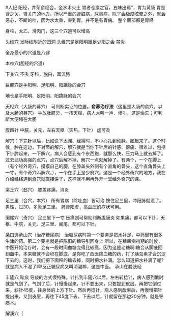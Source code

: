 #人纪 
阳经，井荣俞经合，金水木火土
胃者仓廪之官，五味出焉”，胃为黄肠
胃是肾之关，肾关门的地方。所以严重的肾脏病，尿毒症，除了会极度眩晕之外，就会恶心，不断的吐，因为水太重，害到胃。并不是有胃病。
整个面部都是胃经

身柱，太乙，滑肉门，这三个穴道可以增高




头维穴
	发际线附近的凹洞
	头维穴是足阳明跟足少阳之会
	禁灸

全身最小的穴道是八髎


本神穴(胆经的穴道)

下关穴
	不灸
	牙科，脱臼，耳流脓


巨髎穴是手阳明、足阳明、阳蹻脉的会穴

地仓是手阳明、足阳明、阳蹻脉的会穴

天枢穴（大肠的募穴）
	可判断实证的位置。**俞募治疗法**（这里是大肠的俞穴，以及大肠的募穴）
	手放肚脐旁，一按天枢，病人大叫一声、惨叫，这是燥矢；可判断大便堵在大肠


腹四针
	中脘，关元，左右天枢（实热，下针）
	虚可灸


解穴：下完针以后，比如说下太渊、经渠时，不小心扎到动脉，胀起来了。这个时候，肿在这边，下对面的解穴，解穴就是当你下针后的针感、很痛、很难过，包括下针肿起来，一下解穴，病人会感到有个东西跑，就那么快，压力马上就去掉了。
过去武功高强的点穴，点穴后解不掉，解穴一点就解掉了。有两个，一个在脚上（有个经外奇穴，摸摸自己的脚，在膝盖头外侧有个直角的骨头，这个直角骨头上一寸，有个奇穴叫解穴。），一个在手上是少府穴。这是一个经外奇穴的地方，我在介绍经络遇到奇穴就直接讲了，这样就不用再外开一堂经外奇穴的课。

梁丘穴（郄穴）
	膝盖疼痛，消炎

足三里（合穴，本穴）
	所有胃病（除吐血）皆可治
	按住足三里，冲阳脉就没了。
	男性，过30，多灸足三里。
	脾肾阳虚，高血压的症状可用。 

阑尾穴（奇穴）
	足三里下一寸
	压痛则可帮助判断腹膜炎
	如果痛，都可以下针，天枢、中脘，关元、足三里、阑尾，都可以下针。

条口透承山穴（治疗糖尿病）
治糖尿病时第一个要务是把水补足，中药里有很多生津的药。第二个要务就是把陈旧的糖导引回身上
所以，在糖尿病初期的时候，中医开始治疗时，会有一段时间血糖变得比较高，因为这是老糖啊!糖会从脚底回到血中，本来糖就不会积在脚底，是你吃了西医降血糖的药，打了胰岛素才会沉淀下去的。这时，我们把下面积的糖去掉，同时把水补满。怎么知道把水补满了呢?就是病人不渴了嘛!反正糖尿病又叫消渴嘛，这是中医。
承山在膀胱经

丰隆穴
	祛痰
	导痰的方式很特殊。针扎到丰隆穴以后，左右转捻针，病人感到酸时就是气到了。气到了后，针慢慢起来，针不要出来，只要提到皮层。再把它倒过来，斜针45度，往身体的上方下针。然后再捻针，病人感到酸麻后，再慢慢把针提出来，又到皮层，再往下45度下去，下去以后，针就留在那边20分钟。就是导痰术。

解溪穴（
























